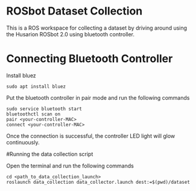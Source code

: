 # ROSbot Dataset Collection

This is a ROS workspace for collecting a dataset by driving around using the Husarion ROSbot 2.0 using bluetooth controller.


# Connecting Bluetooth Controller

Install bluez

```
sudo apt install bluez
```




Put the bluetooth controller in pair mode and run the following commands
```
sudo service bluetooth start
bluetoothctl scan on
pair <your-controller-MAC>
connect <your-controller-MAC>
```

Once the connection is successful, the controller LED light will glow continuously.

#Running the data collection script

Open the terminal and run the following commands
```
cd <path_to_data_collection_launch>
roslaunch data_collection data_collector.launch dest:=$(pwd)/dataset
```

